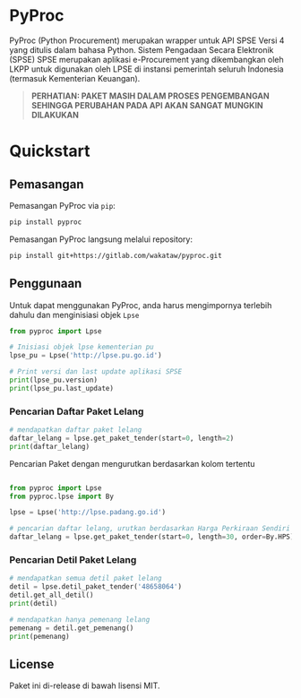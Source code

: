 # PyProc

PyProc (Python Procurement) merupakan wrapper untuk API SPSE Versi 4 yang ditulis dalam bahasa Python. Sistem Pengadaan Secara Elektronik (SPSE) SPSE merupakan aplikasi e-Procurement yang dikembangkan oleh LKPP untuk digunakan oleh LPSE di instansi pemerintah seluruh Indonesia (termasuk Kementerian Keuangan).

> **PERHATIAN: PAKET MASIH DALAM PROSES PENGEMBANGAN SEHINGGA PERUBAHAN PADA API AKAN SANGAT MUNGKIN DILAKUKAN**

# Quickstart

## Pemasangan

Pemasangan PyProc via `pip`:
```bash
pip install pyproc
```

Pemasangan PyProc langsung melalui repository:
```bash
pip install git+https://gitlab.com/wakataw/pyproc.git
```

## Penggunaan

Untuk dapat menggunakan PyProc, anda harus mengimpornya terlebih dahulu dan menginisiasi objek `Lpse`

```python
from pyproc import Lpse

# Inisiasi objek lpse kementerian pu
lpse_pu = Lpse('http://lpse.pu.go.id')

# Print versi dan last update aplikasi SPSE
print(lpse_pu.version)
print(lpse_pu.last_update)
```

### Pencarian Daftar Paket Lelang

```python
# mendapatkan daftar paket lelang
daftar_lelang = lpse.get_paket_tender(start=0, length=2)
print(daftar_lelang)
```

Pencarian Paket dengan mengurutkan berdasarkan kolom tertentu
```python

from pyproc import Lpse
from pyproc.lpse import By

lpse = Lpse('http://lpse.padang.go.id')

# pencarian daftar lelang, urutkan berdasarkan Harga Perkiraan Sendiri
daftar_lelang = lpse.get_paket_tender(start=0, length=30, order=By.HPS)
```

### Pencarian Detil Paket Lelang

```python
# mendapatkan semua detil paket lelang
detil = lpse.detil_paket_tender('48658064')
detil.get_all_detil()
print(detil)

# mendapatkan hanya pemenang lelang
pemenang = detil.get_pemenang()
print(pemenang)
```

## License
Paket ini di-release di bawah lisensi MIT.